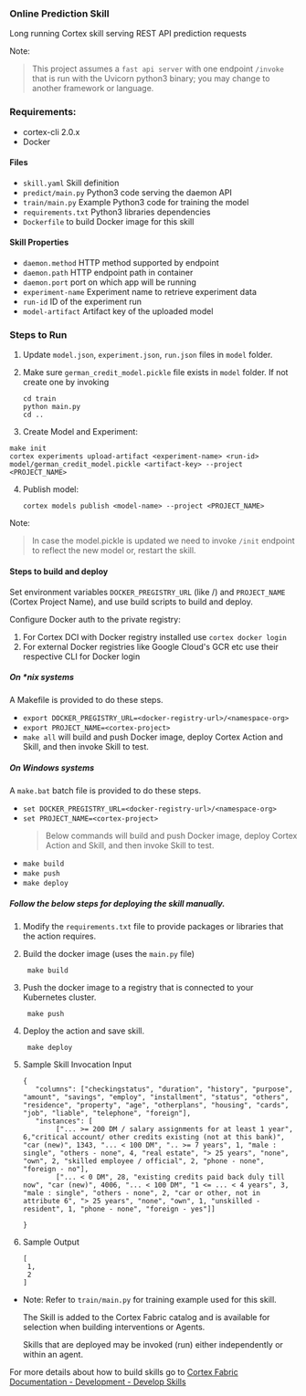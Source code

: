 ### Online Prediction Skill

Long running Cortex skill serving REST API prediction requests

Note:
> This project assumes a `fast api server` with one endpoint `/invoke` that is run with the Uvicorn python3 binary; you may change to another framework or language.

### Requirements:
- cortex-cli 2.0.x
- Docker

#### Files
* `skill.yaml` Skill definition
* `predict/main.py` Python3 code serving the daemon API
* `train/main.py` Example Python3 code for training the model
* `requirements.txt` Python3 libraries dependencies
* `Dockerfile` to build Docker image for this skill

#### Skill Properties
* `daemon.method` HTTP method supported by endpoint
* `daemon.path` HTTP endpoint path in container
* `daemon.port` port on which app will be running
* `experiment-name` Experiment name to retrieve experiment data
* `run-id` ID of the experiment run
*  `model-artifact` Artifact key of the uploaded model

### Steps to Run
1. Update `model.json`, `experiment.json`, `run.json` files in `model` folder. 
2. Make sure `german_credit_model.pickle` file exists in `model` folder. 
If not create one by invoking 

       cd train
       python main.py
       cd ..

3. Create Model and Experiment:
```shell
make init
cortex experiments upload-artifact <experiment-name> <run-id> model/german_credit_model.pickle <artifact-key> --project <PROJECT_NAME>
```

4. Publish model:

       cortex models publish <model-name> --project <PROJECT_NAME>

Note:
> In case the model.pickle is updated we need to invoke `/init` endpoint to reflect the new model or, restart the skill.

#### Steps to build and deploy

Set environment variables `DOCKER_PREGISTRY_URL` (like <docker-registry-url>/<namespace-org>) and `PROJECT_NAME` (Cortex Project Name), and use build scripts to build and deploy.

Configure Docker auth to the private registry:
1. For Cortex DCI with Docker registry installed use `cortex docker login`
2. For external Docker registries like Google Cloud's GCR etc use their respective CLI for Docker login

##### On *nix systems
A Makefile is provided to do these steps.
* `export DOCKER_PREGISTRY_URL=<docker-registry-url>/<namespace-org>`
* `export PROJECT_NAME=<cortex-project>`
* `make all` will build and push Docker image, deploy Cortex Action and Skill, and then invoke Skill to test.

##### On Windows systems
A `make.bat` batch file is provided to do these steps.
* `set DOCKER_PREGISTRY_URL=<docker-registry-url>/<namespace-org>`
* `set PROJECT_NAME=<cortex-project>`
  > Below commands will build and push Docker image, deploy Cortex Action and Skill, and then invoke Skill to test.
* `make build`
* `make push`
* `make deploy`

##### Follow the below steps for deploying the skill manually.

1. Modify the `requirements.txt` file to provide packages or libraries that the action requires.
2. Build the docker image (uses the `main.py` file)
  
        make build
 
3. Push the docker image to a registry that is connected to your Kubernetes cluster.
  
        make push
  
4. Deploy the action and save skill.
  
        make deploy
  
5. Sample Skill Invocation Input
    
       {
          "columns": ["checkingstatus", "duration", "history", "purpose", "amount", "savings", "employ", "installment", "status", "others", "residence", "property", "age", "otherplans", "housing", "cards", "job", "liable", "telephone", "foreign"],
          "instances": [
               ["... >= 200 DM / salary assignments for at least 1 year", 6,"critical account/ other credits existing (not at this bank)", "car (new)", 1343, "... < 100 DM", ".. >= 7 years", 1, "male : single", "others - none", 4, "real estate", "> 25 years", "none", "own", 2, "skilled employee / official", 2, "phone - none", "foreign - no"],
               ["... < 0 DM", 28, "existing credits paid back duly till now", "car (new)", 4006, "... < 100 DM", "1 <= ... < 4 years", 3, "male : single", "others - none", 2, "car or other, not in attribute 6", "> 25 years", "none", "own", 1, "unskilled - resident", 1, "phone - none", "foreign - yes"]]
          
       }
       
6. Sample Output

       [
        1,
        2
       ]

* Note: Refer to `train/main.py`  for training example used for this skill.
   
   The Skill is added to the Cortex Fabric catalog and is available for selection when building interventions or Agents.

   Skills that are deployed may be invoked (run) either independently or within an agent.

For more details about how to build skills go to [Cortex Fabric Documentation - Development - Develop Skills](https://cognitivescale.github.io/cortex-fabric/docs/models/mlops#skill-builder)
